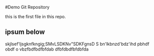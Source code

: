 #Demo Git Repository

this is the first file in this repo.

## ipsum below

skjlsef'ljsgknfkngig;SMvLSDKNv"SDKFgnsD
S
bn'lkbnzd'bdz'ihd
pbhdf
obdf
o
vbzfbdfbdfbfdab
dfbfdbdfbfdbfda